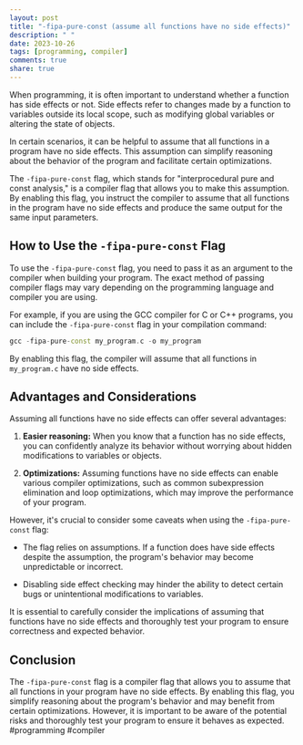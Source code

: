```yaml
---
layout: post
title: "-fipa-pure-const (assume all functions have no side effects)"
description: " "
date: 2023-10-26
tags: [programming, compiler]
comments: true
share: true
---
```


When programming, it is often important to understand whether a function has side effects or not. Side effects refer to changes made by a function to variables outside its local scope, such as modifying global variables or altering the state of objects.

In certain scenarios, it can be helpful to assume that all functions in a program have no side effects. This assumption can simplify reasoning about the behavior of the program and facilitate certain optimizations.

The `-fipa-pure-const` flag, which stands for "interprocedural pure and const analysis," is a compiler flag that allows you to make this assumption. By enabling this flag, you instruct the compiler to assume that all functions in the program have no side effects and produce the same output for the same input parameters.

## How to Use the `-fipa-pure-const` Flag

To use the `-fipa-pure-const` flag, you need to pass it as an argument to the compiler when building your program. The exact method of passing compiler flags may vary depending on the programming language and compiler you are using.

For example, if you are using the GCC compiler for C or C++ programs, you can include the `-fipa-pure-const` flag in your compilation command:

```cpp
gcc -fipa-pure-const my_program.c -o my_program
```

By enabling this flag, the compiler will assume that all functions in `my_program.c` have no side effects.

## Advantages and Considerations

Assuming all functions have no side effects can offer several advantages:

1. **Easier reasoning:** When you know that a function has no side effects, you can confidently analyze its behavior without worrying about hidden modifications to variables or objects.

2. **Optimizations:** Assuming functions have no side effects can enable various compiler optimizations, such as common subexpression elimination and loop optimizations, which may improve the performance of your program.

However, it's crucial to consider some caveats when using the `-fipa-pure-const` flag:

- The flag relies on assumptions. If a function does have side effects despite the assumption, the program's behavior may become unpredictable or incorrect.

- Disabling side effect checking may hinder the ability to detect certain bugs or unintentional modifications to variables.

It is essential to carefully consider the implications of assuming that functions have no side effects and thoroughly test your program to ensure correctness and expected behavior.

## Conclusion

The `-fipa-pure-const` flag is a compiler flag that allows you to assume that all functions in your program have no side effects. By enabling this flag, you simplify reasoning about the program's behavior and may benefit from certain optimizations. However, it is important to be aware of the potential risks and thoroughly test your program to ensure it behaves as expected. #programming #compiler